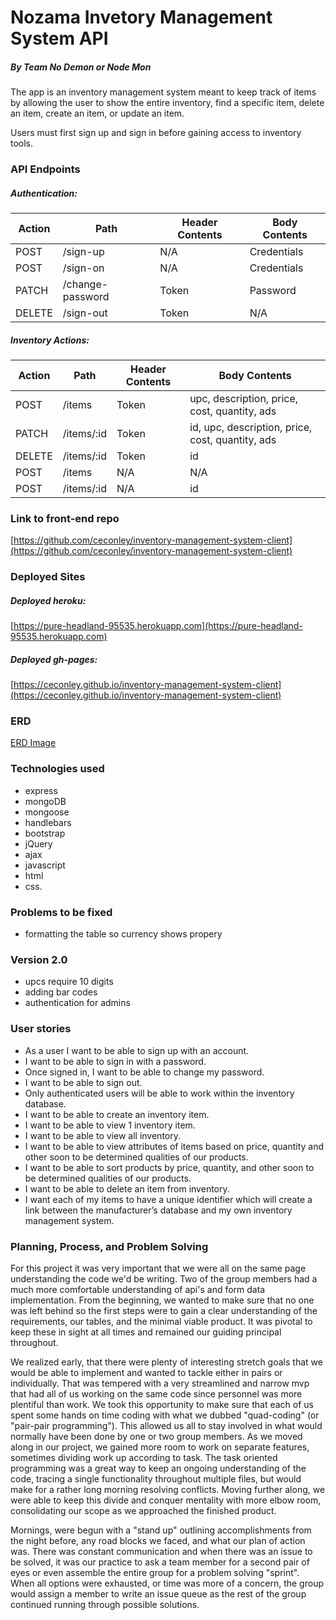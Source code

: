 # Nozama Invetory Management System API

##### By Team No Demon or Node Mon
The app is an inventory management system meant to keep track of items by
allowing the user to show the entire inventory, find a specific item, delete an
item, create an item, or update an item.

Users must first sign up and sign in before gaining access to inventory tools.

### API Endpoints

##### Authentication:

| Action        | Path             | Header Contents | Body Contents |
| ------------- |------------------| ----------------|---------------|
| POST          | /sign-up         | N/A             | Credentials   |
| POST          | /sign-on         | N/A             | Credentials   |
| PATCH         | /change-password | Token           | Password      |
| DELETE        | /sign-out        | Token           | N/A           |



##### Inventory Actions:

| Action        | Path             | Header Contents | Body Contents |
| ------------- |------------------| ----------------|---------------|
| POST          | /items           | Token           | upc, description, price, cost, quantity, ads |
| PATCH         | /items/:id       | Token           | id, upc, description, price, cost, quantity, ads |
| DELETE        | /items/:id       | Token           | id            |
| POST          | /items           | N/A             | N/A           |
| POST          | /items/:id       | N/A             | id            |


### Link to front-end repo
[https://github.com/ceconley/inventory-management-system-client](https://github.com/ceconley/inventory-management-system-client)

### Deployed Sites

##### Deployed heroku: 
[https://pure-headland-95535.herokuapp.com](https://pure-headland-95535.herokuapp.com)

##### Deployed gh-pages:
[https://ceconley.github.io/inventory-management-system-client](https://ceconley.github.io/inventory-management-system-client)

### ERD 

[ERD Image](https://github.com/ceconley/inventory-management-system-client/blob/master/public/erd.jpg)


### Technologies used
* express
* mongoDB
* mongoose
* handlebars
* bootstrap
* jQuery
* ajax
* javascript
* html
* css.

### Problems to be fixed
- formatting the table so currency shows propery

### Version 2.0
- upcs require 10 digits
- adding bar codes
- authentication for admins

### User stories
* As a user I want to be able to sign up with an account.
* I want to be able to sign in with a password.
* Once signed in, I want to be able to change my password.
* I want to be able to sign out.
* Only authenticated users will be able to work within the inventory database.
* I want to be able to create an inventory item.
* I want to be able to view 1 inventory item.
* I want to be able to view all inventory.
* I want to be able to view attributes of items based on price, quantity and other soon to be determined qualities of our products.
* I want to be able to sort products by price, quantity, and other soon to be determined qualities of our products.
* I want to be able to delete an item from inventory.
* I want each of my items to have a unique identifier which will create a link between the manufacturer’s database and my own inventory management system.

### Planning, Process, and Problem Solving

For this project it was very important that we were all on the same page understanding the code we'd be writing. Two of the group members had a much more comfortable understanding of api's and form data implementation. From the beginning, we wanted to make sure that no one was left behind so the first steps were to gain a clear understanding of the requirements, our tables, and the minimal viable product. It was pivotal to keep these in sight at all times and remained our guiding principal throughout.

We realized early, that there were plenty of interesting stretch goals that we would be able to implement and wanted to tackle either in pairs or individually. That was tempered with a very streamlined and narrow mvp that had all of us working on the same code since personnel was more plentiful than work. We took this opportunity to make sure that each of us spent some hands on time coding with what we dubbed "quad-coding" (or "pair-pair programming"). This allowed us all to stay involved in what would normally have been done by one or two group members. As we moved along in our project, we gained more room to work on separate features, sometimes dividing work up according to task. The task oriented programming was a great way to keep an ongoing understanding of the code, tracing a single functionality throughout multiple files, but would make for a rather long morning resolving conflicts. Moving further along, we were able to keep this divide and conquer mentality with more elbow room, consolidating our scope as we approached the finished product.

Mornings, were begun with a "stand up" outlining accomplishments from the night before, any road blocks we faced, and what our plan of action was. There was constant communication and when there was an issue to be solved, it was our practice to ask a team member for a second pair of eyes or even assemble the entire group for a problem solving "sprint". When all options were exhausted, or time was more of a concern, the group would assign a member to write an issue queue as the rest of the group continued running through possible solutions.
